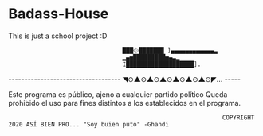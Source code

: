 # Badass-House
This is just a school project :D

                                    ███۞███████ ]▄▄▄▄▄▄▄▄▄▄▄▄▃ 
                                    ▂▄▅█████████▅▄▃▂ 
                                    I███████████████████]. 
----------------------------------- ◥⊙▲⊙▲⊙▲⊙▲⊙▲⊙▲⊙◤... -----


Este programa es público, ajeno a cualquier partido político
Queda prohibido el uso para fines distintos a los establecidos en el programa.

                                                                COPYRIGHT 2020 ASÍ BIEN PRO... "Soy buien puto" -Ghandi
